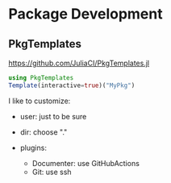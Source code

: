 # Package Development

## PkgTemplates

https://github.com/JuliaCI/PkgTemplates.jl

```julia
using PkgTemplates
Template(interactive=true)("MyPkg")
```

I like to customize:

* user: just to be sure
* dir: choose "."
* plugins:
 
  - Documenter: use GitHubActions
  - Git: use ssh
  
  
